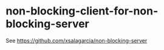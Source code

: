 # non-blocking-client-for-non-blocking-server

See https://github.com/xsalagarcia/non-blocking-server

